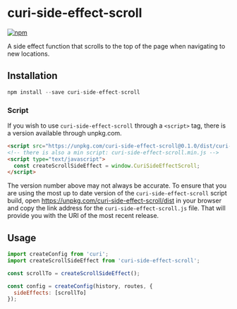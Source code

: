 # curi-side-effect-scroll

[![npm][badge]][npm-link]

[badge]: https://img.shields.io/npm/v/curi-side-effect-scroll.svg
[npm-link]: https://npmjs.com/package/curi-side-effect-scroll

A side effect function that scrolls to the top of the page when navigating to new locations.

## Installation

```js
npm install --save curi-side-effect-scroll
```

### Script

If you wish to use `curi-side-effect-scroll` through a `<script>` tag, there is a version available through unpkg.com.

```html
<script src="https://unpkg.com/curi-side-effect-scroll@0.1.0/dist/curi-side-effect-scroll.js"></script>
<!-- there is also a min script: curi-side-effect-scroll.min.js -->
<script type="text/javascript">
  const createScrollSideEffect = window.CuriSideEffectScroll;
</script>
```

The version number above may not always be accurate. To ensure that you are using the most up to date version of the `curi-side-effect-scroll` script build, open https://unpkg.com/curi-side-effect-scroll/dist in your browser and copy the link address for the `curi-side-effect-scroll.js` file. That will provide you with the URI of the most recent release.

## Usage

```js
import createConfig from 'curi';
import createScrollSideEffect from 'curi-side-effect-scroll';

const scrollTo = createScrollSideEffect();

const config = createConfig(history, routes, {
  sideEffects: [scrollTo]
});
```
